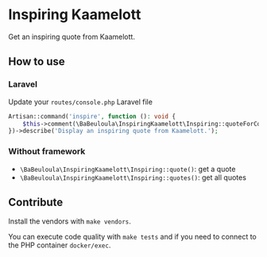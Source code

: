 # Inspiring Kaamelott

Get an inspiring quote from Kaamelott.

## How to use

### Laravel

Update your `routes/console.php` Laravel file

```php
Artisan::command('inspire', function (): void {
    $this->comment(\BaBeuloula\InspiringKaamelott\Inspiring::quoteForConsole());
})->describe('Display an inspiring quote from Kaamelott.');
```

### Without framework

- `\BaBeuloula\InspiringKaamelott\Inspiring::quote()`: get a quote
- `\BaBeuloula\InspiringKaamelott\Inspiring::quotes()`: get all quotes

## Contribute

Install the vendors with `make vendors`.

You can execute code quality with `make tests` and if you need to connect to the PHP container `docker/exec`.
